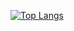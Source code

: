 [![Top Langs](https://github-readme-stats.vercel.app/api/top-langs/?username={SagaraKohsuke}
)](https://github.com/anuraghazra/github-readme-stats)
